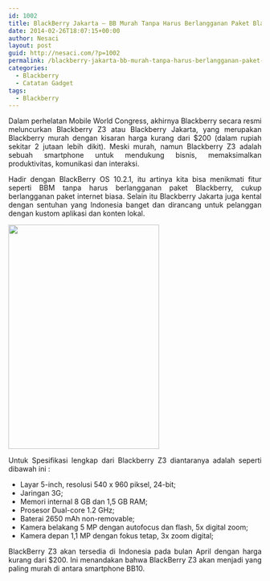 ```yaml
---
id: 1002
title: BlackBerry Jakarta – BB Murah Tanpa Harus Berlangganan Paket Blackberry
date: 2014-02-26T18:07:15+00:00
author: Nesaci
layout: post
guid: http://nesaci.com/?p=1002
permalink: /blackberry-jakarta-bb-murah-tanpa-harus-berlangganan-paket-blackberry/
categories:
  - Blackberry
  - Catatan Gadget
tags:
  - Blackberry
---
```

<p style="text-align: justify;">
  Dalam perhelatan Mobile World Congress, akhirnya Blackberry secara resmi meluncurkan Blackberry Z3 atau Blackberry Jakarta, yang merupakan Blackberry murah dengan kisaran harga kurang dari $200 (dalam rupiah sekitar 2 jutaan lebih dikit). Meski murah, namun Blackberry Z3 adalah sebuah smartphone untuk mendukung bisnis, memaksimalkan produktivitas, komunikasi dan interaksi.
</p>

<p style="text-align: justify;">
  Hadir dengan BlackBerry OS 10.2.1, itu artinya kita bisa menikmati fitur seperti BBM tanpa harus berlangganan paket Blackberry, cukup berlangganan paket internet biasa. Selain itu Blackberry Jakarta juga kental dengan sentuhan yang Indonesia banget dan dirancang untuk pelanggan dengan kustom aplikasi dan konten lokal.
</p>

<img loading="lazy" class="aligncenter" alt="" src="http://2.bp.blogspot.com/-hk7-LvN-CV8/Uw3KKArvzrI/AAAAAAAACus/QRSCPYlWOOw/s1600/blackberry_z3_jakarta_harga.png" width="300" height="446" /> 

<p style="text-align: justify;">
  Untuk Spesifikasi lengkap dari Blackberry Z3 diantaranya adalah seperti dibawah ini :
</p>

  * Layar 5-inch, resolusi 540 x 960 piksel, 24-bit;
  * Jaringan 3G;
  * Memori internal 8 GB dan 1,5 GB RAM;
  * Prosesor Dual-core 1.2 GHz;
  * Baterai 2650 mAh non-removable;
  * Kamera belakang 5 MP dengan autofocus dan flash, 5x digital zoom;
  * Kamera depan 1,1 MP dengan fokus tetap, 3x zoom digital;

<p style="text-align: justify;">
  BlackBerry Z3 akan tersedia di Indonesia pada bulan April dengan harga kurang dari $200. Ini menandakan bahwa BlackBerry Z3 akan menjadi yang paling murah di antara smartphone BB10.
</p>